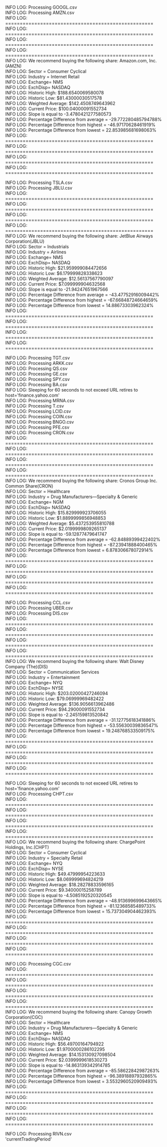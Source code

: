 INFO LOG: Processing GOOGL.csv  
INFO LOG: Processing AMZN.csv  
INFO LOG: ===================================================  
INFO LOG: ===================================================  
INFO LOG: ===================================================  
INFO LOG: ===================================================  
INFO LOG: We recommend buying the following share: Amazon.com, Inc.(AMZN)  
INFO LOG: Sector = Consumer Cyclical  
INFO LOG: Industry = Internet Retail  
INFO LOG: Exchange= NMS  
INFO LOG: ExchDisp= NASDAQ  
INFO LOG: Historic High: $188.6540069580078  
INFO LOG: Historic Low: $81.43000030517578  
INFO LOG: Weighted Average: $142.4508749643962  
INFO LOG: Current Price: $100.04000091552734  
INFO LOG: Slope is equal to -3.4780421277580573  
INFO LOG: Percentage Difference from average = -29.772280485794788%  
INFO LOG: Percentage Difference from highest = -46.97170628461919%  
INFO LOG: Percentage Difference from lowest = 22.853985681698063%  
INFO LOG: ===================================================  
INFO LOG: ===================================================  
INFO LOG: ===================================================  
INFO LOG: ===================================================


  
INFO LOG: Processing TSLA.csv  
INFO LOG: Processing JBLU.csv  
INFO LOG: ===================================================  
INFO LOG: ===================================================  
INFO LOG: ===================================================  
INFO LOG: ===================================================  
INFO LOG: We recommend buying the following share: JetBlue Airways Corporation(JBLU)  
INFO LOG: Sector = Industrials  
INFO LOG: Industry = Airlines  
INFO LOG: Exchange= NMS  
INFO LOG: ExchDisp= NASDAQ  
INFO LOG: Historic High: $21.959999084472656  
INFO LOG: Historic Low: $6.179999828338623  
INFO LOG: Weighted Average: $12.56137567790097  
INFO LOG: Current Price: $7.099999904632568  
INFO LOG: Slope is equal to -21.94247651967566  
INFO LOG: Percentage Difference from average = -43.47752916009442%  
INFO LOG: Percentage Difference from highest = -67.66848724664659%  
INFO LOG: Percentage Difference from lowest = 14.88673303962324%  
INFO LOG: ===================================================  
INFO LOG: ===================================================  
INFO LOG: ===================================================  
INFO LOG: ===================================================


  
INFO LOG: Processing TGT.csv  
INFO LOG: Processing ARKK.csv  
INFO LOG: Processing QS.csv  
INFO LOG: Processing GE.csv  
INFO LOG: Processing SPY.csv  
INFO LOG: Processing BA.csv  
INFO LOG: Sleeping for 60 seconds to not exceed URL retires to host='finance.yahoo.com'  
INFO LOG: Processing MRNA.csv  
INFO LOG: Processing T.csv  
INFO LOG: Processing LCID.csv  
INFO LOG: Processing COIN.csv  
INFO LOG: Processing BNGO.csv  
INFO LOG: Processing PFE.csv  
INFO LOG: Processing CRON.csv  
INFO LOG: ===================================================  
INFO LOG: ===================================================  
INFO LOG: ===================================================  
INFO LOG: ===================================================  
INFO LOG: We recommend buying the following share: Cronos Group Inc. Common Share(CRON)  
INFO LOG: Sector = Healthcare  
INFO LOG: Industry = Drug Manufacturers—Specialty & Generic  
INFO LOG: Exchange= NGM  
INFO LOG: ExchDisp= NASDAQ  
INFO LOG: Historic High: $15.829999923706055  
INFO LOG: Historic Low: $1.8899999856948853  
INFO LOG: Weighted Average: $5.437253955810788  
INFO LOG: Current Price: $2.0199999809265137  
INFO LOG: Slope is equal to -59.12877479641747  
INFO LOG: Percentage Difference from average = -62.84889399422402%  
INFO LOG: Percentage Difference from highest = -87.23941888400465%  
INFO LOG: Percentage Difference from lowest = 6.878306678072914%  
INFO LOG: ===================================================  
INFO LOG: ===================================================  
INFO LOG: ===================================================  
INFO LOG: ===================================================


  
INFO LOG: Processing CCL.csv  
INFO LOG: Processing UBER.csv  
INFO LOG: Processing DIS.csv  
INFO LOG: ===================================================  
INFO LOG: ===================================================  
INFO LOG: ===================================================  
INFO LOG: ===================================================  
INFO LOG: We recommend buying the following share: Walt Disney Company (The)(DIS)  
INFO LOG: Sector = Communication Services  
INFO LOG: Industry = Entertainment  
INFO LOG: Exchange= NYQ  
INFO LOG: ExchDisp= NYSE  
INFO LOG: Historic High: $203.02000427246094  
INFO LOG: Historic Low: $79.06999969482422  
INFO LOG: Weighted Average: $136.9056613962486  
INFO LOG: Current Price: $94.29000091552734  
INFO LOG: Slope is equal to -2.245159813520842  
INFO LOG: Percentage Difference from average = -31.12775618341886%  
INFO LOG: Percentage Difference from highest = -53.55630039836547%  
INFO LOG: Percentage Difference from lowest = 19.248768533509175%  
INFO LOG: ===================================================  
INFO LOG: ===================================================  
INFO LOG: ===================================================  
INFO LOG: ===================================================


  
INFO LOG: Sleeping for 60 seconds to not exceed URL retires to host='finance.yahoo.com'  
INFO LOG: Processing CHPT.csv  
INFO LOG: ===================================================  
INFO LOG: ===================================================  
INFO LOG: ===================================================  
INFO LOG: ===================================================  
INFO LOG: We recommend buying the following share: ChargePoint Holdings, Inc.(CHPT)  
INFO LOG: Sector = Consumer Cyclical  
INFO LOG: Industry = Specialty Retail  
INFO LOG: Exchange= NYQ  
INFO LOG: ExchDisp= NYSE  
INFO LOG: Historic High: $49.47999954223633  
INFO LOG: Historic Low: $8.069999694824219  
INFO LOG: Weighted Average: $18.28278833596165  
INFO LOG: Current Price: $9.34000015258789  
INFO LOG: Slope is equal to -4.5085192520320545  
INFO LOG: Percentage Difference from average = -48.913699699643665%  
INFO LOG: Percentage Difference from highest = -81.12368585489733%  
INFO LOG: Percentage Difference from lowest = 15.737304904462393%  
INFO LOG: ===================================================  
INFO LOG: ===================================================  
INFO LOG: ===================================================  
INFO LOG: ===================================================


  
INFO LOG: Processing CGC.csv  
INFO LOG: ===================================================  
INFO LOG: ===================================================  
INFO LOG: ===================================================  
INFO LOG: ===================================================  
INFO LOG: We recommend buying the following share: Canopy Growth Corporation(CGC)  
INFO LOG: Sector = Healthcare  
INFO LOG: Industry = Drug Manufacturers—Specialty & Generic  
INFO LOG: Exchange= NMS  
INFO LOG: ExchDisp= NASDAQ  
INFO LOG: Historic High: $56.49700164794922  
INFO LOG: Historic Low: $1.9700000286102295  
INFO LOG: Weighted Average: $14.153130927098504  
INFO LOG: Current Price: $2.0399999618530273  
INFO LOG: Slope is equal to -14.863139342914785  
INFO LOG: Percentage Difference from average = -85.58622842987263%  
INFO LOG: Percentage Difference from highest = -96.38918897932865%  
INFO LOG: Percentage Difference from lowest = 3.5532960520909493%  
INFO LOG: ===================================================  
INFO LOG: ===================================================  
INFO LOG: ===================================================  
INFO LOG: ===================================================


  
INFO LOG: Processing RIVN.csv  
'currentTradingPeriod'
